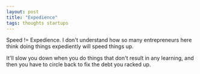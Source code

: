```yaml
---
layout: post
title: "Expedience"
tags: thoughts startups
---
```


Speed != Expedience. I don't understand how so many entrepreneurs here think doing things expediently will speed things up.

It'll slow you down when you do things that don't result in any learning, and then you have to circle back to fix the debt you racked up.